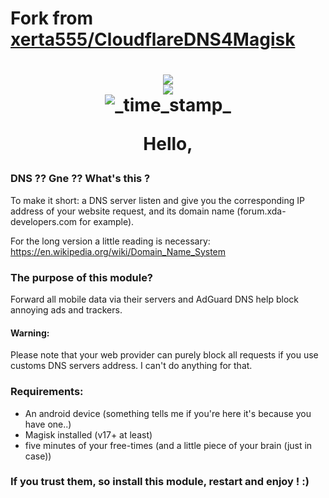 # Fork from [xerta555/CloudflareDNS4Magisk](https://github.com/xerta555/CloudflareDNS4Magisk-IPv6)
<h1 align="center">
<img src="https://i.postimg.cc/nhM0RMkp/adguard.png">
<br />
<img src="https://img.shields.io/badge/XDA-Thread-yellow.svg?longCache=true&style=flat-square"></a><br /><img src="https://img.shields.io/badge/Status-Stable-green.svg?longCache=true&style=flat-square"alt="_time_stamp_" />


Hello,

### DNS ?? Gne ?? What's this ?

To make it short: a DNS server listen and give you the corresponding IP address of your website request, and its domain name (forum.xda-developers.com for example).

For the long version a little reading is necessary: https://en.wikipedia.org/wiki/Domain_Name_System

### The purpose of this module?
Forward all mobile data via their servers and AdGuard DNS help block annoying ads and trackers.


#### Warning:

Please note that your web provider can purely block all requests if you use customs DNS servers address. I can't do anything for that.

### Requirements:
- An android device (something tells me if you're here it's because you have one..)
- Magisk installed (v17+ at least)
- five minutes of your free-times (and a little piece of your brain (just in case))

### If you trust them, so install this module, restart and enjoy ! :)
